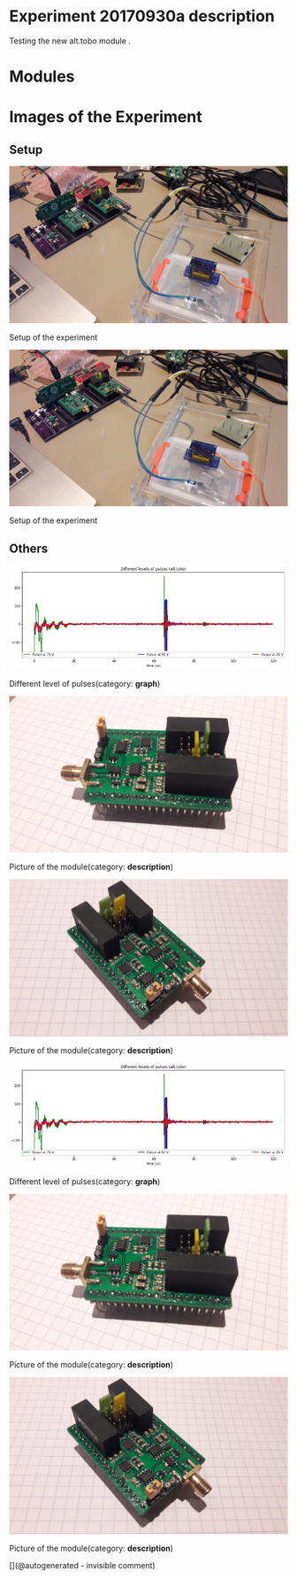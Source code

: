 # Experiment 20170930a description

Testing the new alt.tobo module .



# Modules





# Images of the Experiment

## Setup

![](/tobo/alt.tobo/test/images/20170930_171734.jpg)

Setup of the experiment

![](/tobo/alt.tobo/test/images/20170930_171734.jpg)

Setup of the experiment

## Others

![](/tobo/alt.tobo/test/pulser.jpg)

Different level of pulses(category: __graph__)

![](/tobo/alt.tobo/test/images/20170930_175000.jpg)

Picture of the module(category: __description__)

![](/tobo/alt.tobo/test/images/20170930_175010.jpg)

Picture of the module(category: __description__)

![](/tobo/alt.tobo/test/pulser.jpg)

Different level of pulses(category: __graph__)

![](/tobo/alt.tobo/test/images/20170930_175000.jpg)

Picture of the module(category: __description__)

![](/tobo/alt.tobo/test/images/20170930_175010.jpg)

Picture of the module(category: __description__)










[](@autogenerated - invisible comment)